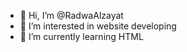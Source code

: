 - 👋 Hi, I’m @RadwaAlzayat
- 👀 I’m interested in website developing
- 🌱 I’m currently learning HTML


<!---
- 💞️ I’m looking to collaborate on ...
- 📫 How to reach me ...
RadwaAlzayat/RadwaAlzayat is a ✨ special ✨ repository because its `README.md` (this file) appears on your GitHub profile.
You can click the Preview link to take a look at your changes.
--->
